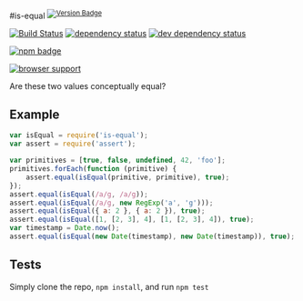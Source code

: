 #is-equal <sup>[![Version Badge][2]][1]</sup>

[![Build Status][3]][4] [![dependency status][5]][6] [![dev dependency status][7]][8]

[![npm badge][11]][1]

[![browser support][9]][10]

Are these two values conceptually equal?

## Example

```js
var isEqual = require('is-equal');
var assert = require('assert');

var primitives = [true, false, undefined, 42, 'foo'];
primitives.forEach(function (primitive) {
	assert.equal(isEqual(primitive, primitive), true);
});
assert.equal(isEqual(/a/g, /a/g));
assert.equal(isEqual(/a/g, new RegExp('a', 'g')));
assert.equal(isEqual({ a: 2 }, { a: 2 }), true);
assert.equal(isEqual([1, [2, 3], 4], [1, [2, 3], 4]), true);
var timestamp = Date.now();
assert.equal(isEqual(new Date(timestamp), new Date(timestamp)), true);
```

## Tests
Simply clone the repo, `npm install`, and run `npm test`

[1]: https://npmjs.org/package/is-equal
[2]: http://vb.teelaun.ch/ljharb/is-equal.svg
[3]: https://travis-ci.org/ljharb/is-equal.png
[4]: https://travis-ci.org/ljharb/is-equal
[5]: https://david-dm.org/ljharb/is-equal.png
[6]: https://david-dm.org/ljharb/is-equal
[7]: https://david-dm.org/ljharb/is-equal/dev-status.png
[8]: https://david-dm.org/ljharb/is-equal#info=devDependencies
[9]: https://ci.testling.com/ljharb/is-equal.png
[10]: https://ci.testling.com/ljharb/is-equal
[11]: https://nodei.co/npm/is-equal.png?downloads=true&stars=true

